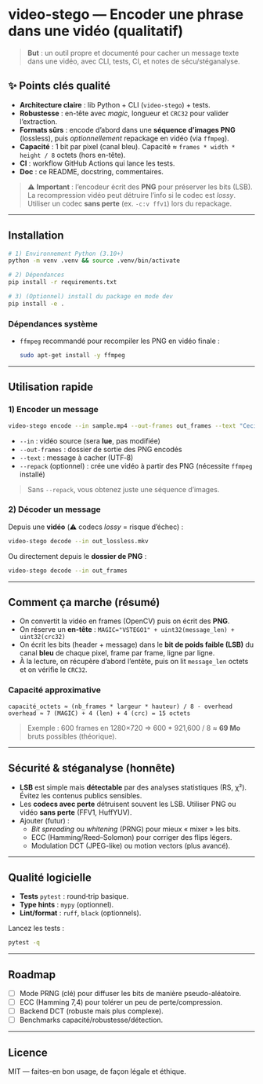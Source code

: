 # video-stego — Encoder une phrase dans une vidéo (qualitatif)

> **But** : un outil propre et documenté pour cacher un message texte dans une vidéo, avec CLI, tests, CI, et notes de sécu/stéganalyse.

## ✨ Points clés qualité
- **Architecture claire** : lib Python + CLI (`video-stego`) + tests.
- **Robustesse** : en-tête avec *magic*, longueur et `CRC32` pour valider l’extraction.
- **Formats sûrs** : encode d’abord dans une **séquence d’images PNG** (lossless), puis *optionnellement* repackage en vidéo (via `ffmpeg`).
- **Capacité** : 1 bit par pixel (canal bleu). Capacité ≈ `frames * width * height / 8` octets (hors en-tête).
- **CI** : workflow GitHub Actions qui lance les tests.
- **Doc** : ce README, docstring, commentaires.

> ⚠️ **Important** : l’encodeur écrit des **PNG** pour préserver les bits (LSB). La recompression vidéo peut détruire l’info si le codec est *lossy*. Utiliser un codec **sans perte** (ex. `-c:v ffv1`) lors du repackage.

---

## Installation

```bash
# 1) Environnement Python (3.10+)
python -m venv .venv && source .venv/bin/activate

# 2) Dépendances
pip install -r requirements.txt

# 3) (Optionnel) install du package en mode dev
pip install -e .
```

### Dépendances système
- `ffmpeg` recommandé pour recompiler les PNG en vidéo finale :
  ```bash
  sudo apt-get install -y ffmpeg
  ```

---

## Utilisation rapide

### 1) Encoder un message
```bash
video-stego encode --in sample.mp4 --out-frames out_frames --text "Ceci est mon message caché" --repack out_lossless.mkv
```
- `--in` : vidéo source (sera **lue**, pas modifiée)
- `--out-frames` : dossier de sortie des PNG encodés
- `--text` : message à cacher (UTF‑8)
- `--repack` (optionnel) : crée une vidéo à partir des PNG (nécessite `ffmpeg` installé)

> Sans `--repack`, vous obtenez juste une séquence d’images.

### 2) Décoder un message
Depuis une **vidéo** (⚠️ codecs *lossy* = risque d’échec) :
```bash
video-stego decode --in out_lossless.mkv
```
Ou directement depuis le **dossier de PNG** :
```bash
video-stego decode --in out_frames
```

---

## Comment ça marche (résumé)
- On convertit la vidéo en frames (OpenCV) puis on écrit des **PNG**.
- On réserve un **en-tête** : `MAGIC="VSTEGO1" + uint32(message_len) + uint32(crc32)`
- On écrit les bits (header + message) dans le **bit de poids faible (LSB)** du canal **bleu** de chaque pixel, frame par frame, ligne par ligne.
- À la lecture, on récupère d’abord l’entête, puis on lit `message_len` octets et on vérifie le `CRC32`.

### Capacité approximative
```
capacité_octets ≈ (nb_frames * largeur * hauteur) / 8 - overhead
overhead ≈ 7 (MAGIC) + 4 (len) + 4 (crc) = 15 octets
```
> Exemple : 600 frames en 1280×720 ⇒ 600 * 921,600 / 8 ≈ **69 Mo** bruts possibles (théorique).

---

## Sécurité & stéganalyse (honnête)
- **LSB** est simple mais **détectable** par des analyses statistiques (RS, χ²). Évitez les contenus publics sensibles.
- Les **codecs avec perte** détruisent souvent les LSB. Utiliser PNG ou vidéo **sans perte** (FFV1, HuffYUV).
- Ajouter (futur) :
  - *Bit spreading* ou *whitening* (PRNG) pour mieux « mixer » les bits.
  - ECC (Hamming/Reed–Solomon) pour corriger des flips légers.
  - Modulation DCT (JPEG-like) ou motion vectors (plus avancé).

---

## Qualité logicielle
- **Tests** `pytest` : round‑trip basique.
- **Type hints** : `mypy` (optionnel).
- **Lint/format** : `ruff`, `black` (optionnels).

Lancez les tests :
```bash
pytest -q
```

---

## Roadmap
- [ ] Mode PRNG (clé) pour diffuser les bits de manière pseudo-aléatoire.
- [ ] ECC (Hamming 7,4) pour tolérer un peu de perte/compression.
- [ ] Backend DCT (robuste mais plus complexe).
- [ ] Benchmarks capacité/robustesse/détection.

---

## Licence
MIT — faites-en bon usage, de façon légale et éthique.
